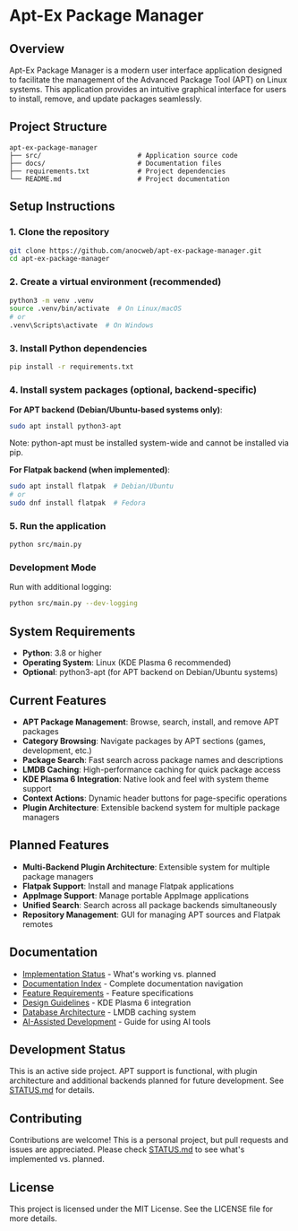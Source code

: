 # Apt-Ex Package Manager

## Overview
Apt-Ex Package Manager is a modern user interface application designed to facilitate the management of the Advanced Package Tool (APT) on Linux systems. This application provides an intuitive graphical interface for users to install, remove, and update packages seamlessly.

## Project Structure
```
apt-ex-package-manager
├── src/                        # Application source code
├── docs/                       # Documentation files
├── requirements.txt            # Project dependencies
└── README.md                   # Project documentation
```

## Setup Instructions

### 1. Clone the repository
```bash
git clone https://github.com/anocweb/apt-ex-package-manager.git
cd apt-ex-package-manager
```

### 2. Create a virtual environment (recommended)
```bash
python3 -m venv .venv
source .venv/bin/activate  # On Linux/macOS
# or
.venv\Scripts\activate  # On Windows
```

### 3. Install Python dependencies
```bash
pip install -r requirements.txt
```

### 4. Install system packages (optional, backend-specific)

**For APT backend (Debian/Ubuntu-based systems only)**:
```bash
sudo apt install python3-apt
```
Note: python-apt must be installed system-wide and cannot be installed via pip.

**For Flatpak backend (when implemented)**:
```bash
sudo apt install flatpak  # Debian/Ubuntu
# or
sudo dnf install flatpak  # Fedora
```

### 5. Run the application
```bash
python src/main.py
```

### Development Mode
Run with additional logging:
```bash
python src/main.py --dev-logging
```

## System Requirements
- **Python**: 3.8 or higher
- **Operating System**: Linux (KDE Plasma 6 recommended)
- **Optional**: python3-apt (for APT backend on Debian/Ubuntu systems)

## Current Features
- **APT Package Management**: Browse, search, install, and remove APT packages
- **Category Browsing**: Navigate packages by APT sections (games, development, etc.)
- **Package Search**: Fast search across package names and descriptions
- **LMDB Caching**: High-performance caching for quick package access
- **KDE Plasma 6 Integration**: Native look and feel with system theme support
- **Context Actions**: Dynamic header buttons for page-specific operations
- **Plugin Architecture**: Extensible backend system for multiple package managers

## Planned Features
- **Multi-Backend Plugin Architecture**: Extensible system for multiple package managers
- **Flatpak Support**: Install and manage Flatpak applications
- **AppImage Support**: Manage portable AppImage applications
- **Unified Search**: Search across all package backends simultaneously
- **Repository Management**: GUI for managing APT sources and Flatpak remotes

## Documentation
- [Implementation Status](docs/STATUS.md) - What's working vs. planned
- [Documentation Index](docs/INDEX.md) - Complete documentation navigation
- [Feature Requirements](docs/features/FEATURES.md) - Feature specifications
- [Design Guidelines](docs/features/DESIGN_GUIDELINES.md) - KDE Plasma 6 integration
- [Database Architecture](docs/architecture/DATABASE_ARCHITECTURE.md) - LMDB caching system
- [AI-Assisted Development](docs/developer/AI_ASSISTED_DEVELOPMENT.md) - Guide for using AI tools

## Development Status
This is an active side project. APT support is functional, with plugin architecture and additional backends planned for future development. See [STATUS.md](docs/STATUS.md) for details.

## Contributing
Contributions are welcome! This is a personal project, but pull requests and issues are appreciated. Please check [STATUS.md](docs/STATUS.md) to see what's implemented vs. planned.

## License
This project is licensed under the MIT License. See the LICENSE file for more details.